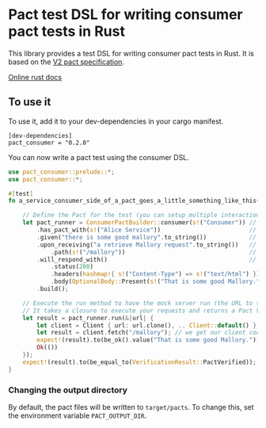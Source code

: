 # Pact test DSL for writing consumer pact tests in Rust

This library provides a test DSL for writing consumer pact tests in Rust. It is based on the
[V2 pact specification](https://github.com/pact-foundation/pact-specification/tree/version-2).

[Online rust docs](https://docs.rs/pact_consumer/)

## To use it

To use it, add it to your dev-dependencies in your cargo manifest.

```
[dev-dependencies]
pact_consumer = "0.2.0"
```

You can now write a pact test using the consumer DSL.

```rust
use pact_consumer::prelude::*;
use pact_consumer::*;

#[test]
fn a_service_consumer_side_of_a_pact_goes_a_little_something_like_this() {

    // Define the Pact for the test (you can setup multiple interactions by chaining the given or upon_receiving calls)
    let pact_runner = ConsumerPactBuilder::consumer(s!("Consumer")) // Define the service consumer by name
        .has_pact_with(s!("Alice Service"))                         // Define the service provider that it has a pact with
        .given("there is some good mallory".to_string())            // defines a provider state. It is optional.
        .upon_receiving("a retrieve Mallory request".to_string())   // upon_receiving starts a new interaction
            .path(s!("/mallory"))                                   // define the request, a GET (default) request to '/mallory'
        .will_respond_with()                                        // define the response we want returned
            .status(200)
            .headers(hashmap!{ s!("Content-Type") => s!("text/html") })
            .body(OptionalBody::Present(s!("That is some good Mallory.")))
        .build();

    // Execute the run method to have the mock server run (the URL to the mock server will be passed in).
    // It takes a closure to execute your requests and returns a Pact VerificationResult.
    let result = pact_runner.run(&|url| {
        let client = Client { url: url.clone(), .. Client::default() }; // You would use your actual client code here
        let result = client.fetch("/mallory"); // we get our client code to execute the request
        expect!(result).to(be_ok().value("That is some good Mallory."));
        Ok(())
    });
    expect!(result).to(be_equal_to(VerificationResult::PactVerified)); // This means it is all good
}
```

### Changing the output directory

By default, the pact files will be written to `target/pacts`. To change this, set the environment variable `PACT_OUTPUT_DIR`.
